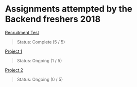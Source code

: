 # Assignments attempted by the Backend freshers 2018

[Recruitment Test](https://github.com/Polaris000/BackendJuniorProjects/tree/master/Recruitment_Test) 
> Status: Complete  (5 / 5)  


[Project 1](https://github.com/Polaris000/BackendJuniorProjects/tree/master/Project1) 
> Status: Ongoing  (1 / 5)       


[Project 2](https://github.com/Polaris000/BackendJuniorProjects/tree/master/Project2) 
> Status: Ongoing  (0 / 5)  
